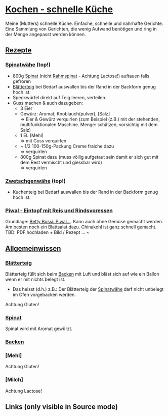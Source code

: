 # [Kochen - schnelle Küche]
Meine (Mutters) schnelle Küche. Einfache, schnelle und nahrhafte Gerichte. Eine Sammlung von Gerichten, die wenig Aufwand benötigen und ring in der Menge angepasst werden können.

## [Rezepte]

### [Spinatwähe] (top!)

- 800g [Spinat] (nicht [Rahmspinat] - Achtung Lactose!) auftauen falls gefroren
- [Blätterteig] bei Bedarf auswallen bis der Rand in der Backform genug hoch ist.
- Speckwürfel direkt auf Teig leeren, verteilen.
- Guss machen & auch dazugeben:
  - 3 Eier
  - Gewürz: Aromat, Knoblauch(pulver), [Salz]  
  => Eier & Gewürz verquirlen (zum Beispiel (z.B.) mit der stehenden, multifunktionalen Maschine. Menge: schätzen, vorsichtig mit dem Salz)
  - 1 EL [Mehl]  
  => mit Guss verquirlen
  - ~ 1/2 100-150g-Packung Creme fraiche dazu  
  => verquirlen
  - 800g Spinat dazu (muss völlig aufgetaut sein damit er sich gut mit dem Rest vermischt und giessbar wird)  
  => verquirlen

### [Zwetschgenwähe] (top!)

- Kuchenteig bei Bedarf auswallen bis der Rand in der Backform genug hoch ist.

### [Piwal - Eintopf mit Reis und Rindsvoressen][Piwal]
Grundlage: [Betty Bossi: Piwal...](https://ww2.bettybossi.ch/de/Rezept/ShowRezept/BB_BBZF110615_0010A-40-de?title=Reispfanne&list=c%3d%26f%3d-pilaw&ps=6). Kann auch ohne Gemüse gemacht werden. Am besten noch ein Blattsalat dazu. Chinakohl ist ganz schnell gemacht.  
TBD: PDF hochladen + Bild / Rezept ... ~

## [Allgemeinwissen]

### [Blätterteig]
Blätterteig füllt sich beim [Backen] mit Luft und bläst sich auf wie ein Ballon wenn er mit nichts belegt ist.  
- Das heisst (d.h.) z.B.: Der Blätterteig der [Spinatwähe] darf nicht unbelegt im Ofen vorgebacken werden.

Achtung Gluten!

### [Spinat]
Spinat wird mit Aromat gewürzt.

### [Backen]

### [Mehl]
Achtung Gluten!

### [Milch]
Achtung Lactose!


## Links (only visible in Source mode)


[Kochen - schnelle Küche]: https://github.com/radRoy/Kochen/tree/master?tab=readme-ov-file#kochen---schnelle-k%C3%BCche
[Rezepte]:                 https://github.com/radRoy/Kochen/tree/master?tab=readme-ov-file#Rezepte
[Spinatwähe]:              https://github.com/radRoy/Kochen/tree/master?tab=readme-ov-file#spinatw%C3%A4he
[Zwetschgenwähe]:          https://github.com/radRoy/Kochen/tree/master?tab=readme-ov-file#zwetschgenw%C3%A4he
[Piwal]:                   https://github.com/radRoy/Kochen/tree/master?tab=readme-ov-file#piwal---eintopf-mit-reis-und-rindsvoressen
[Allgemeinwissen]:         https://github.com/radRoy/Kochen/tree/master?tab=readme-ov-file#Allgemeinwissen
[Blätterteig]:             https://github.com/radRoy/Kochen/tree/master?tab=readme-ov-file#Bl%C3%A4tterteig
[Spinat]:                  https://github.com/radRoy/Kochen/tree/master?tab=readme-ov-file#Spinat
[Backen]:                  https://github.com/radRoy/Kochen/tree/master?tab=readme-ov-file#Backen
[Rahmspinat]:              https://github.com/radRoy/Kochen/tree/master?tab=readme-ov-file#Rahmspinat
